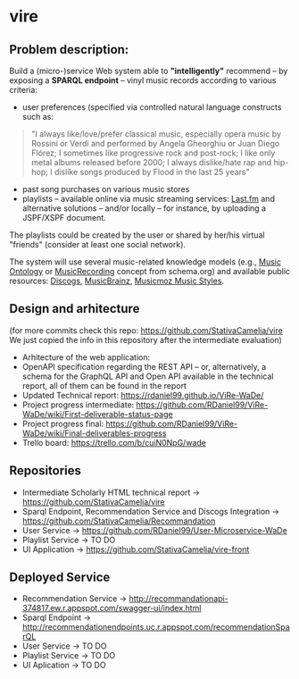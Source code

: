 # vire

## Problem description:

Build a (micro-)service Web system able to **"intelligently"** recommend – by exposing a **SPARQL endpoint** – vinyl music records according to various criteria: 

* user preferences (specified via controlled natural language constructs such as:
> "I always like/love/prefer classical music, especially opera music by Rossini or Verdi and performed by Angela Gheorghiu or Juan Diego Flórez; I sometimes like progressive rock and post-rock; I like only metal albums released before 2000; I always dislike/hate rap and hip-hop; I dislike songs produced by Flood in the last 25 years"
* past song purchases on various music stores 
* playlists – available online via music streaming services: [Last.fm](https://www.last.fm/api/webauth') and alternative solutions – and/or locally – for instance, by uploading a JSPF/XSPF document. 

The playlists could be created by the user or shared by her/his virtual "friends" (consider at least one social network). 

The system will use several music-related knowledge models (e.g., [Music Ontology](http://musicontology.com/) or [MusicRecording](https://schema.org/MusicRecording) concept from schema.org) and available public resources: [Discogs](https://www.discogs.com/developers/), [MusicBrainz](https://musicbrainz.org/doc/MusicBrainz_API), [Musicmoz Music Styles](https://vocabularyserver.com/music/).

## Design and arhitecture 
(for more commits check this repo: https://github.com/StativaCamelia/vire We just copied the info in this repository after the intermediate evaluation)
* Arhitecture of the web application:
* OpenAPI specification regarding the REST API – or, alternatively, a schema for the GraphQL API and Open API available in the technical report, all of them can be found in the report
* Updated Technical report: https://rdaniel99.github.io/ViRe-WaDe/
* Project progress intermediate: https://github.com/RDaniel99/ViRe-WaDe/wiki/First-deliverable-status-page 
* Project progress final: https://github.com/RDaniel99/ViRe-WaDe/wiki/Final-deliverables-progress
* Trello board: https://trello.com/b/cuiN0NpG/wade

## Repositories

* Intermediate Scholarly HTML technical report -> https://github.com/StativaCamelia/vire 
* Sparql Endpoint, Recommendation Service and Discogs Integration -> https://github.com/StativaCamelia/Recommandation
* User Service -> https://github.com/RDaniel99/User-Microservice-WaDe
* Playlist Service -> TO DO
* UI Application -> https://github.com/StativaCamelia/vire-front

## Deployed Service

* Recommendation Service -> http://recommandationapi-374817.ew.r.appspot.com/swagger-ui/index.html
* Sparql Endpoint -> http://recommendationendpoints.uc.r.appspot.com/recommendationSparQL
* User Service -> TO DO
* Playlist Service -> TO DO
* UI Aplication -> TO DO

